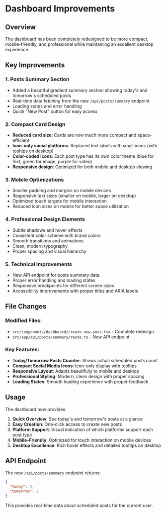 # Dashboard Improvements

## Overview
The dashboard has been completely redesigned to be more compact, mobile-friendly, and professional while maintaining an excellent desktop experience.

## Key Improvements

### 1. **Posts Summary Section**
- Added a beautiful gradient summary section showing today's and tomorrow's scheduled posts
- Real-time data fetching from the new `/api/posts/summary` endpoint
- Loading states and error handling
- Quick "New Post" button for easy access

### 2. **Compact Card Design**
- **Reduced card size**: Cards are now much more compact and space-efficient
- **Icon-only social platforms**: Replaced text labels with small icons (with tooltips on desktop)
- **Color-coded icons**: Each post type has its own color theme (blue for text, green for image, purple for video)
- **Responsive design**: Optimized for both mobile and desktop viewing

### 3. **Mobile Optimizations**
- Smaller padding and margins on mobile devices
- Responsive text sizes (smaller on mobile, larger on desktop)
- Optimized touch targets for mobile interaction
- Reduced icon sizes on mobile for better space utilization

### 4. **Professional Design Elements**
- Subtle shadows and hover effects
- Consistent color scheme with brand colors
- Smooth transitions and animations
- Clean, modern typography
- Proper spacing and visual hierarchy

### 5. **Technical Improvements**
- New API endpoint for posts summary data
- Proper error handling and loading states
- Responsive breakpoints for different screen sizes
- Accessibility improvements with proper titles and ARIA labels

## File Changes

### Modified Files:
- `src/components/dashboard/create-new-post.tsx` - Complete redesign
- `src/app/api/posts/summary/route.ts` - New API endpoint

### Key Features:
- **Today/Tomorrow Posts Counter**: Shows actual scheduled posts count
- **Compact Social Media Icons**: Icon-only display with tooltips
- **Responsive Layout**: Adapts beautifully to mobile and desktop
- **Professional Styling**: Modern, clean design with proper spacing
- **Loading States**: Smooth loading experience with proper feedback

## Usage

The dashboard now provides:
1. **Quick Overview**: See today's and tomorrow's posts at a glance
2. **Easy Creation**: One-click access to create new posts
3. **Platform Support**: Visual indication of which platforms support each post type
4. **Mobile-Friendly**: Optimized for touch interaction on mobile devices
5. **Desktop Excellence**: Rich hover effects and detailed tooltips on desktop

## API Endpoint

The new `/api/posts/summary` endpoint returns:
```json
{
  "today": 3,
  "tomorrow": 2
}
```

This provides real-time data about scheduled posts for the current user.
